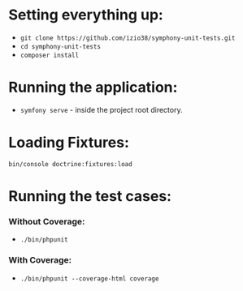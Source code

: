 # Setting everything up:
* `git clone https://github.com/izio38/symphony-unit-tests.git`
* `cd symphony-unit-tests`
* `composer install`

# Running the application:
* `symfony serve` - inside the project root directory.

# Loading Fixtures:
`bin/console doctrine:fixtures:load`

# Running the test cases:
### Without Coverage:
* `./bin/phpunit`
### With Coverage:
* `./bin/phpunit --coverage-html coverage`